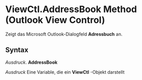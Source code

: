 
# ViewCtl.AddressBook Method (Outlook View Control)

Zeigt das Microsoft Outlook-Dialogfeld  **Adressbuch** an.


## Syntax

 _Ausdruck_. **AddressBook**

 _Ausdruck_ Eine Variable, die ein **ViewCtl** -Objekt darstellt

